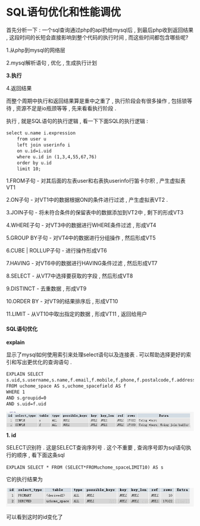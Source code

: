 # SQL语句优化和性能调优

首先分析一下 : 一个sql查询通过php的api扔给mysql后 , 到最后php收到返回结果 , 这段时间的长短会直接影响到整个代码的执行时间 , 而这些时间都包含哪些呢?

1.从php到mysql的网络层

2.mysql解析语句 , 优化 , 生成执行计划

**3.执行**

4.返回结果

而整个周期中执行和返回结果算是重中之重了 , 执行阶段会有很多操作 , 包括锁等待 , 资源不足是io瓶颈等等 , 先来看看执行阶段 .

执行 , 就是SQL语句的执行逻辑 , 看一下下面SQL的执行逻辑 :

```
select u.name i.expression 
    from user u 
    left join userinfo i 
    on u.id=i.uid 
    where u.id in (1,3,4,55,67,76) 
    order by u.id 
    limit 10;
```

1.FROM子句 - 对其后面的左表user和右表执userinfo行笛卡尔积 , 产生虚拟表VT1

2.ON子句 - 对VT1中的数据根据ON的条件进行过滤 , 产生虚拟表VT2 .

3.JOIN子句 - 将未符合条件的保留表中的数据添加到VT2中 , 剩下的形成VT3

4.WHERE子句 - 对VT3中的数据进行WHERE条件过滤 , 形成VT4

5.GROUP BY子句 - 对VT4中的数据进行分组操作 , 然后形成VT5

6.CUBE \| ROLLUP子句 - 进行操作形成VT6

7.HAVING - 对VT6中的数据进行HAVING条件过滤 , 然后形成VT7

8.SELECT - 从VT7中选择要获取的字段 , 然后形成VT8

9.DISTINCT - 去重数据 , 形成VT9

10.ORDER BY - 对VT9的结果排序后 , 形成VT10

11.LIMIT - 从VT10中取出指定的数据 , 形成VT11 , 返回给用户

#### SQL语句优化

**explain**

显示了mysql如何使用索引来处理select语句以及连接表 . 可以帮助选择更好的索引和写出更优化的查询语句 .

```
EXPLAIN SELECT s.uid,s.username,s.name,f.email,f.mobile,f.phone,f.postalcode,f.address
FROM uchome_space AS s,uchome_spacefield AS f
WHERE 1 
AND s.groupid=0
AND s.uid=f.uid
```

![](/assets/explain.png)**1. id**

SELECT识别符 . 这是SELECT查询序列号 . 这个不重要 , 查询序号即为sql语句执行的顺序 , 看下面这条sql

`EXPLAIN SELECT * FROM (SELECT*FROMuchome_spaceLIMIT10) AS s`

它的执行结果为

![](/assets/selectid.png)

可以看到这时的id变化了

